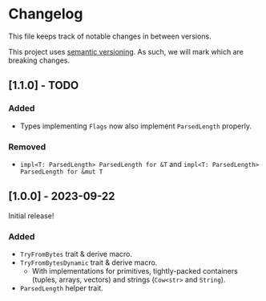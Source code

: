 # Changelog
This file keeps track of notable changes in between versions.

This project uses [semantic versioning](https://semver.org). As such, we will mark which are breaking changes.


## [1.1.0] - TODO
### Added
- Types implementing `Flags` now also implement `ParsedLength` properly.

### Removed
- `impl<T: ParsedLength> ParsedLength for &T` and `impl<T: ParsedLength> ParsedLength for &mut T`



## [1.0.0] - 2023-09-22
Initial release!

### Added
- `TryFromBytes` trait & derive macro.
- `TryFromBytesDynamic` trait & derive macro.
    - With implementations for primitives, tightly-packed containers (tuples, arrays, vectors) and strings (`Cow<str>` and `String`).
- `ParsedLength` helper trait.
